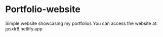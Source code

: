 # Portfolio-website
Simple website showcasing my portfolios
You can access the website at: jpsxlr8.netlify.app
